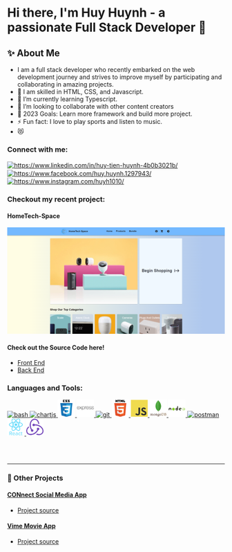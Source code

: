 # Hi there, I'm Huy Huynh - a passionate Full Stack Developer 👋

## ✨ About Me

- I am a full stack developer who recently embarked on the web development journey and strives to improve myself by participating and collaborating in amazing projects.
- 🔭 I am skilled in HTML, CSS, and Javascript.
- 🌱 I’m currently learning Typescript.
- 👯 I’m looking to collaborate with other content creators
- 🥅 2023 Goals: Learn more framework and build more project.
- ⚡ Fun fact: I love to play sports and listen to music.
- 😻

### Connect with me:

<a href="https://www.linkedin.com/in/huy-tien-huynh-4b0b3021b/" target="blank"><img align="center" src="https://raw.githubusercontent.com/rahuldkjain/github-profile-readme-generator/master/src/images/icons/Social/linked-in-alt.svg" alt="https://www.linkedin.com/in/huy-tien-huynh-4b0b3021b/" height="30" width="40" /></a>
<a href="https://www.facebook.com/huy.huynh.1297943/" target="blank"><img align="center" src="https://raw.githubusercontent.com/rahuldkjain/github-profile-readme-generator/master/src/images/icons/Social/facebook.svg" alt="https://www.facebook.com/huy.huynh.1297943/" height="30" width="40" /></a>
<a href="https://www.instagram.com/huyh1010/" target="blank"><img align="center" src="https://raw.githubusercontent.com/rahuldkjain/github-profile-readme-generator/master/src/images/icons/Social/instagram.svg" alt="https://www.instagram.com/huyh1010/" height="30" width="40" /></a>

### Checkout my recent project:

#### HomeTech-Space

[<img src="./images/project.png">](https://hometech-space-huyhuynh.netlify.app/)

#### Check out the Source Code here!

- [Front End](https://github.com/huyh1010/HomeTech-Space-FE)
- [Back End](https://github.com/huyh1010/HomeTech-Space)

### Languages and Tools:

<p align="left"> <a href="https://www.gnu.org/software/bash/" target="_blank" rel="noreferrer"> <img src="https://www.vectorlogo.zone/logos/gnu_bash/gnu_bash-icon.svg" alt="bash" width="40" height="40"/> </a> <a href="https://www.chartjs.org" target="_blank" rel="noreferrer"> <img src="https://www.chartjs.org/media/logo-title.svg" alt="chartjs" width="40" height="40"/> </a> <a href="https://www.w3schools.com/css/" target="_blank" rel="noreferrer"> <img src="https://raw.githubusercontent.com/devicons/devicon/master/icons/css3/css3-original-wordmark.svg" alt="css3" width="40" height="40"/> </a> <a href="https://expressjs.com" target="_blank" rel="noreferrer"> <img src="https://raw.githubusercontent.com/devicons/devicon/master/icons/express/express-original-wordmark.svg" alt="express" width="40" height="40"/> </a> <a href="https://git-scm.com/" target="_blank" rel="noreferrer"> <img src="https://www.vectorlogo.zone/logos/git-scm/git-scm-icon.svg" alt="git" width="40" height="40"/> </a> <a href="https://www.w3.org/html/" target="_blank" rel="noreferrer"> <img src="https://raw.githubusercontent.com/devicons/devicon/master/icons/html5/html5-original-wordmark.svg" alt="html5" width="40" height="40"/> </a> <a href="https://developer.mozilla.org/en-US/docs/Web/JavaScript" target="_blank" rel="noreferrer"> <img src="https://raw.githubusercontent.com/devicons/devicon/master/icons/javascript/javascript-original.svg" alt="javascript" width="40" height="40"/> </a> <a href="https://www.mongodb.com/" target="_blank" rel="noreferrer"> <img src="https://raw.githubusercontent.com/devicons/devicon/master/icons/mongodb/mongodb-original-wordmark.svg" alt="mongodb" width="40" height="40"/> </a> <a href="https://nodejs.org" target="_blank" rel="noreferrer"> <img src="https://raw.githubusercontent.com/devicons/devicon/master/icons/nodejs/nodejs-original-wordmark.svg" alt="nodejs" width="40" height="40"/> </a> <a href="https://postman.com" target="_blank" rel="noreferrer"> <img src="https://www.vectorlogo.zone/logos/getpostman/getpostman-icon.svg" alt="postman" width="40" height="40"/> </a> <a href="https://reactjs.org/" target="_blank" rel="noreferrer"> <img src="https://raw.githubusercontent.com/devicons/devicon/master/icons/react/react-original-wordmark.svg" alt="react" width="40" height="40"/> </a> <a href="https://redux.js.org" target="_blank" rel="noreferrer"> <img src="https://raw.githubusercontent.com/devicons/devicon/master/icons/redux/redux-original.svg" alt="redux" width="40" height="40"/> </a> </p>

<br />
<br />

---

### 📖 Other Projects

#### [CONnect Social Media App](https://connect-huyhuynh1010.netlify.app)

- [Project source](https://github.com/huyh1010/HomeTech-Space-FE)

#### [Vime Movie App](https://vime.netlify.app)

- [Project source](https://github.com/huyh1010/Vime)
